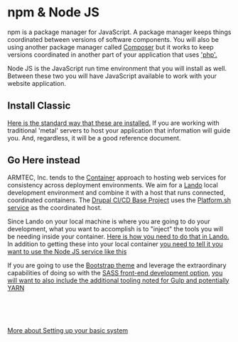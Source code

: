 
# npm & Node JS

npm is a package manager for JavaScript.  A package manager keeps things coordinated between versions of software components.  You will also be using another package manager called [Composer](https://www.drupal.org/docs/develop/using-composer) but it works to keep versions coordinated in another part of your application that uses ['php'.](https://www.php.net/)

Node JS is the JavaScript run time environment that you will install as well.  Between these two you will have JavaScript available to work with your website application.

## Install Classic

[Here is the standard way that these are installed.](https://docs.npmjs.com/downloading-and-installing-node-js-and-npm)  If you are working with traditional 'metal' servers to host your application that information will guide you.  And, regardless, it will be a good reference document.

## Go Here instead

ARMTEC, Inc. tends to the [Container](https://code.visualstudio.com/docs/devcontainers/containers) approach to hosting web services for consistency across deployment environments.  We aim for a [Lando](https://docs.lando.dev/) local development environment and combine it with a host that runs connected, coordinated containers.  The [Drupal CI/CD Base Project](../book/drupalcicd.md) uses the [Platform.sh service](https://platform.sh/) as the coordinated host.

Since Lando on your local machine is where you are going to do your development, what you want to accomplish is to "inject" the tools you will be needing inside your container.  [Here is how you need to do that in Lando.](https://docs.lando.dev/node/frontend-tooling.html)  In addition to getting these into your local container [you need to tell it you want to use the Node JS service like this](https://docs.lando.dev/node/)

If you are going to use the [Bootstrap theme](../theme/bootstrap.md) and leverage the extraordinary capabilities of doing so with the [SASS front-end development option](../theme/bootstrap.md#barrio-wsass), <font color=yellow>[you will want to also include the additional tooling noted for Gulp and potentially YARN](https://docs.lando.dev/node/frontend-tooling.html#making-tooling-available-on-the-cli).</font>

<br>
<br>
<br>

[More about Setting up your basic system](../book/Novice.md#setting-up-your-basic-system)
